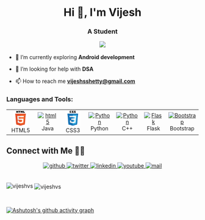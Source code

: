 

  <h1 align="center">Hi 👋, I'm Vijesh</h1>
<h3 align="center">A Student</h3>
   
   <p align='center'> <img src="https://user-images.githubusercontent.com/65854432/131634214-91274d8f-4f2f-4a91-bee8-276f5c3069eb.gif"> </p>



- 🌱 I’m currently exploring **Android development**

- 🤝 I’m looking for help with **DSA**

- 📫 How to reach me **vijeshsshetty@gmail.com**





<h3 align="left">Languages and Tools:</h3>


<table align="center">
  <tr>
    <td align="center" width="96">
     <a href="#" target="_blank">
      <img src="https://raw.githubusercontent.com/devicons/devicon/master/icons/html5/html5-original-wordmark.svg" alt="html5" width="40" height="40"/> 
    </a>
    <br/>HTML5
   </td>
       <td align="center" width="96">
     <a href="#" target="_blank">
      <img src="https://cdn4.iconfinder.com/data/icons/logos-and-brands/512/181_Java_logo_logos-512.png" alt="html5" width="40" height="40"/> 
    </a>
    <br/>Java
   </td>
   <td align="center" width="96">
    <a href="#" target="_blank"> 
     <img src="https://raw.githubusercontent.com/devicons/devicon/master/icons/css3/css3-original-wordmark.svg" alt="css3" width="40" height="40"/> 
    </a>
    <br/> CSS3
   </td>
    
<!--    <td align="center" width="96">
      <a href="#">
        <img src="https://upload.wikimedia.org/wikipedia/commons/thumb/9/99/Unofficial_JavaScript_logo_2.svg/1024px-Unofficial_JavaScript_logo_2.svg.png" width="48" height="48" alt="JavaScript" />
      </a>
      <br>JavaScript
    </td> -->
    
   <td align="center" width="96">
      <a href="#">
        <img src="https://upload.wikimedia.org/wikipedia/commons/thumb/c/c3/Python-logo-notext.svg/1200px-Python-logo-notext.svg.png" width="48" height="48" alt="Python" />
      </a>
      <br>Python
    </td>
    <td align="center" width="96">
      <a href="#">
        <img src="https://cdn-icons-png.flaticon.com/512/6132/6132222.png" width="48" height="48" alt="Python" />
      </a>
      <br>C++
    </td>
   <td align="center" width="96">
      <a href="#">
        <img src="https://assets.cdn.prod.twilio.com/original_images/flask-oauth.png" width="54" height="48" alt="Flask" />
      </a>
      <br>Flask
    </td>
    <td align="center" width="96">
      <a href="#">
        <img src="https://cdn.worldvectorlogo.com/logos/bootstrap-4.svg" width="48" height="48" alt="Bootstrap" />
      </a>
      <br>Bootstrap
    </td>
    </tr>
    
</table>

## Connect with Me 🤝🏻
<div align="center">
<a href="https://github.com/vijeshvs" target="_blank">
<img src=https://img.shields.io/badge/github-%2324292e.svg?&style=for-the-badge&logo=github&logoColor=white alt=github style="margin-bottom: 5px;" />
</a>
<a href="https://twitter.com/vijeshsshetty" target="_blank">
<img src=https://img.shields.io/badge/twitter-%2300acee.svg?&style=for-the-badge&logo=twitter&logoColor=white alt=twitter style="margin-bottom: 5px;" />
</a>
<a href="https://www.linkedin.com/in/vijesh-shetty-ab484128a" target="_blank">
<img src=https://img.shields.io/badge/linkedin-%231E77B5.svg?&style=for-the-badge&logo=linkedin&logoColor=white alt=linkedin style="margin-bottom: 5px;" />
</a>
<a href="https://www.youtube.com/channel/UCHSvFoyBeX_qd9PCGp2YVkg" target="_blank">
<img src=https://img.shields.io/badge/youtube-%23EE4831.svg?&style=for-the-badge&logo=youtube&logoColor=white alt=youtube style="margin-bottom: 5px;" />
</a>
<a href="mailto:vijesh@vshetty.dev" target="_blank">
<img src=https://img.shields.io/badge/Gmail-D14836?style=for-the-badge&logo=gmail&logoColor=white alt=mail style="margin-bottom: 5px;" />
</a>  
</div>  
  

<br/>
<p><img align="left" src="https://github-readme-stats.vercel.app/api/top-langs?username=vijeshvs&show_icons=true&locale=en&layout=compact" alt="vijeshvs" /></p>

<p>&nbsp;<img align="center" src="https://github-readme-stats.vercel.app/api?username=vijeshvs&show_icons=true&locale=en" alt="vijeshvs" /></p>



<br/>

[![Ashutosh's github activity graph](https://github-readme-activity-graph.vercel.app/graph?username=vijeshvs&theme=github-compact)](https://github.com/ashutosh00710/github-readme-activity-graph)

<br/>

